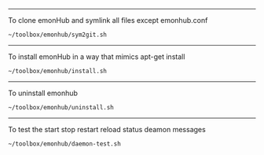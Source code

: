 --------------------
    
To clone emonHub and symlink all files except emonhub.conf

    ~/toolbox/emonhub/sym2git.sh

----------------------
    
To install emonHub in a way that mimics apt-get install
    
    ~/toolbox/emonhub/install.sh

-----------------------

To uninstall emonhub

    ~/toolbox/emonhub/uninstall.sh
    
-------------------------------    
    
To test the start stop restart reload status deamon messages

    ~/toolbox/emonhub/daemon-test.sh
